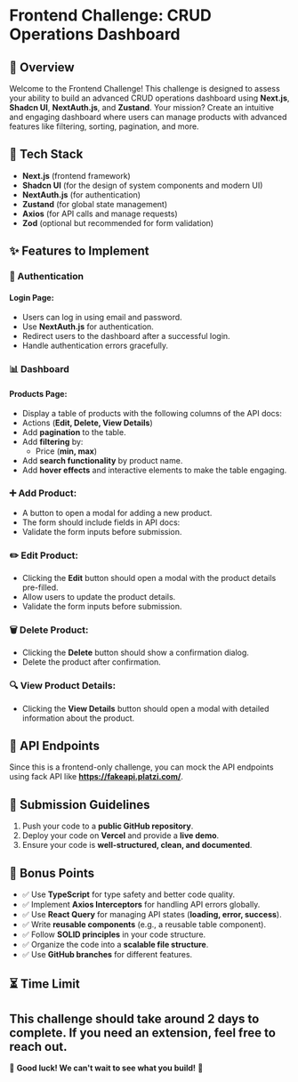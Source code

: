 # Frontend Challenge: CRUD Operations Dashboard

## 🚀 Overview
Welcome to the Frontend Challenge! This challenge is designed to assess your ability to build an advanced CRUD operations dashboard using **Next.js**, **Shadcn UI**, **NextAuth.js**, and **Zustand**. Your mission? Create an intuitive and engaging dashboard where users can manage products with advanced features like filtering, sorting, pagination, and more.

## 📌 Tech Stack
- **Next.js** (frontend framework)
- **Shadcn UI** (for the design of system components and modern UI)
- **NextAuth.js** (for authentication)
- **Zustand** (for global state management)
- **Axios** (for API calls and manage requests)
- **Zod** (optional but recommended for form validation)

## ✨ Features to Implement

### 🔑 Authentication
#### Login Page:
- Users can log in using email and password.
- Use **NextAuth.js** for authentication.
- Redirect users to the dashboard after a successful login.
- Handle authentication errors gracefully.

### 📊 Dashboard
#### Products Page:
- Display a table of products with the following columns of the API docs:
- Actions (**Edit, Delete, View Details**)
- Add **pagination** to the table.
- Add **filtering** by:
  - Price (**min, max**)
- Add **search functionality** by product name.
- Add **hover effects** and interactive elements to make the table engaging.

### ➕ Add Product:
- A button to open a modal for adding a new product.
- The form should include fields in API docs:
- Validate the form inputs before submission.

### ✏️ Edit Product:
- Clicking the **Edit** button should open a modal with the product details pre-filled.
- Allow users to update the product details.
- Validate the form inputs before submission.

### 🗑️ Delete Product:
- Clicking the **Delete** button should show a confirmation dialog.
- Delete the product after confirmation.

### 🔍 View Product Details:
- Clicking the **View Details** button should open a modal with detailed information about the product.

## 🔗 API Endpoints
Since this is a frontend-only challenge, you can mock the API endpoints using fack API like  **https://fakeapi.platzi.com/**.

## 🎯 Submission Guidelines
1. Push your code to a **public GitHub repository**.
2. Deploy your code on **Vercel** and provide a **live demo**.
3. Ensure your code is **well-structured, clean, and documented**.

## 🚀 Bonus Points
- ✅ Use **TypeScript** for type safety and better code quality.
- ✅ Implement **Axios Interceptors** for handling API errors globally.
- ✅ Use **React Query** for managing API states (**loading, error, success**).
- ✅ Write **reusable components** (e.g., a reusable table component).
- ✅ Follow **SOLID principles** in your code structure.
- ✅ Organize the code into a **scalable file structure**.
- ✅ Use **GitHub branches** for different features.

## ⏳ Time Limit
This challenge should take around **2 days** to complete. If you need an extension, feel free to reach out.
---

🎉 **Good luck! We can't wait to see what you build!** 🚀


